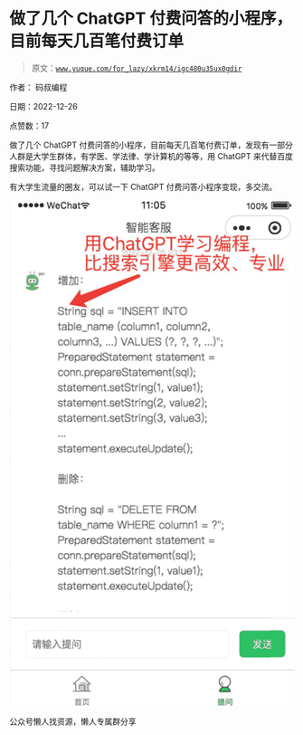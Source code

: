 # 做了几个 ChatGPT 付费问答的小程序，目前每天几百笔付费订单

> 原文：[`www.yuque.com/for_lazy/xkrm14/igc480u35ux0gdir`](https://www.yuque.com/for_lazy/xkrm14/igc480u35ux0gdir)



作者： 码叔编程



日期：2022-12-26



点赞数：17



做了几个 ChatGPT 付费问答的小程序，目前每天几百笔付费订单，发现有一部分人群是大学生群体，有学医、学法律、学计算机的等等，用 ChatGPT 来代替百度搜索功能，寻找问题解决方案，辅助学习。



有大学生流量的圈友，可以试一下 ChatGPT 付费问答小程序变现，多交流。



![](img/68586697cf0a53aca055db0e87c303bb.png)



公众号懒人找资源，懒人专属群分享

